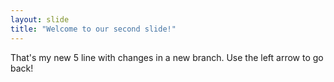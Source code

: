 ```yaml
---
layout: slide
title: "Welcome to our second slide!"
---
```

That's my new 5 line with changes in a new branch.
Use the left arrow to go back!
